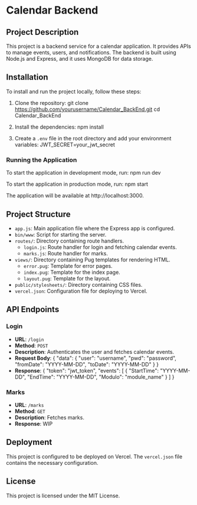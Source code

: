 # Calendar Backend

## Project Description
This project is a backend service for a calendar application. It provides APIs to manage events, users, and notifications. The backend is built using Node.js and Express, and it uses MongoDB for data storage.

## Installation
To install and run the project locally, follow these steps:

1. Clone the repository:
   git clone https://github.com/yourusername/Calendar_BackEnd.git
   cd Calendar_BackEnd

2. Install the dependencies:
   npm install

3. Create a `.env` file in the root directory and add your environment variables:
   JWT_SECRET=your_jwt_secret

### Running the Application

To start the application in development mode, run:
   npm run dev

To start the application in production mode, run:
   npm start

The application will be available at http://localhost:3000.

## Project Structure

- `app.js`: Main application file where the Express app is configured.
- `bin/www`: Script for starting the server.
- `routes/`: Directory containing route handlers.
  - `login.js`: Route handler for login and fetching calendar events.
  - `marks.js`: Route handler for marks.
- `views/`: Directory containing Pug templates for rendering HTML.
  - `error.pug`: Template for error pages.
  - `index.pug`: Template for the index page.
  - `layout.pug`: Template for the layout.
- `public/stylesheets/`: Directory containing CSS files.
- `vercel.json`: Configuration file for deploying to Vercel.

## API Endpoints

### Login

- **URL**: `/login`
- **Method**: `POST`
- **Description**: Authenticates the user and fetches calendar events.
- **Request Body**:
  {
    "data": {
      "user": "username",
      "pwd": "password",
      "fromDate": "YYYY-MM-DD",
      "toDate": "YYYY-MM-DD"
    }
  }
- **Response**:
  {
    "token": "jwt_token",
    "events": [
      {
        "StartTime": "YYYY-MM-DD",
        "EndTime": "YYYY-MM-DD",
        "Modulo": "module_name"
      }
    ]
  }

### Marks

- **URL**: `/marks`
- **Method**: `GET`
- **Description**: Fetches marks.
- **Response**:
    WIP


## Deployment

This project is configured to be deployed on Vercel. The `vercel.json` file contains the necessary configuration.

## License

This project is licensed under the MIT License.